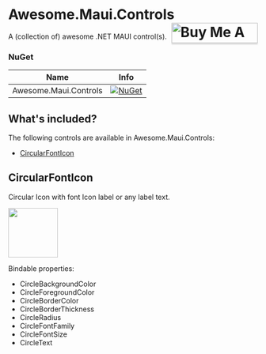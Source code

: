 # Awesome.Maui.Controls <a href="https://www.buymeacoffee.com/sirjohnk" target="_blank"><img src="https://www.buymeacoffee.com/assets/img/custom_images/orange_img.png" alt="Buy Me A Coffee" align="right" style="height: 41px !important;width: 174px !important;box-shadow: 0px 3px 2px 0px rgba(190, 190, 190, 0.5) !important;-webkit-box-shadow: 0px 3px 2px 0px rgba(190, 190, 190, 0.5) !important;" ></a>

A (collection of) awesome .NET MAUI control(s).

### NuGet

|Name|Info|
| ------------------- | :------------------: |
|Awesome.Maui.Controls|[![NuGet](https://buildstats.info/nuget/Awesome.Maui.Controls?includePreReleases=true)](https://www.nuget.org/packages/Awesome.Maui.Controls/)|

## What's included?

The following controls are available in Awesome.Maui.Controls:

* [CircularFontIcon](#CircularFontIcon)

## CircularFontIcon

Circular Icon with font Icon label or any label text.

<img src="https://sirjohnk.github.io/assets/images/CircularFontIcon.png" width=100>

Bindable properties:
* CircleBackgroundColor
* CircleForegroundColor
* CircleBorderColor
* CircleBorderThickness
* CircleRadius
* CircleFontFamily
* CircleFontSize
* CircleText

